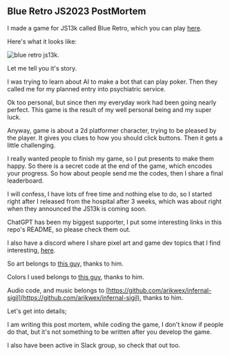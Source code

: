 ## Blue Retro JS2023 PostMortem

I made a game for JS13k called Blue Retro, which you can play [here]().

Here's what it looks like:

![blue retro js13k]().

Let me tell you it's story.

I was trying to learn about AI to make a bot that can play poker. Then they called me for my planned entry into psychiatric service.

Ok too personal, but since then my everyday work had been going nearly perfect. This game is the result of my well personal being and my super luck.

Anyway, game is about a 2d platformer character, trying to be pleased by the player. It gives you clues to how you should click buttons. Then it gets a little challenging.

I really wanted people to finish my game, so I put presents to make them happy. So there is a secret code at the end of the game, which encodes your progress. So how about people send me the codes, then I share a final leaderboard.

I will confess, I have lots of free time and nothing else to do, so I started right after I released from the hospital after 3 weeks, which was about right when they announced the JS13k is coming soon. 

ChatGPT has been my biggest supporter, I put some interesting links in this repo's README, so please check them out.

I also have a discord where I share pixel art and game dev topics that I find interesting, [here](https://discord.gg/6CnntAz9).

So art belongs to [this guy](https://twitter.com/_V3X3D/status/1683813077022658562?s=20), thanks to him.

Colors I used belongs to [this guy](https://twitter.com/mr_catfry/status/1684182716051234818?s=20), thanks to him.

Audio code, and music belongs to [https://github.com/arikwex/infernal-sigil](https://github.com/arikwex/infernal-sigil), thanks to him.

Let's get into details;

I am writing this post mortem, while coding the game, I don't know if people do that, but it's not something to be written after you develop the game.

I also have been active in Slack group, so check that out too.


